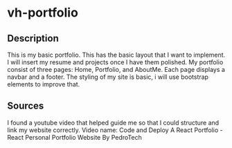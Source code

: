 # vh-portfolio

## Description
This is my basic portfolio. This has the basic layout that I want to implement. I will insert my resume and projects once I have them polished. My portfolio consist of three pages: Home, Portfolio, and AboutMe. Each page displays a navbar and a footer. The styling of my site is basic, i will use bootstrap elements to improve that.  

## Sources
I found a youtube video that helped guide me so that I could structure and link my website correctly. 
Video name: Code and Deploy A React Portfolio - React Personal Portfolio Website
By PedroTech